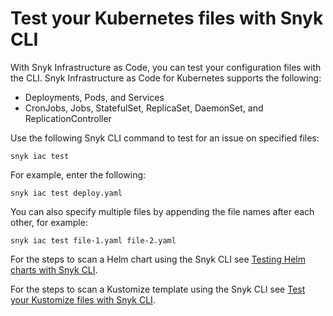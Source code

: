 # Test your Kubernetes files with Snyk CLI

With Snyk Infrastructure as Code, you can test your configuration files with the CLI. Snyk Infrastructure as Code for Kubernetes supports the following:

* Deployments, Pods, and Services
* CronJobs, Jobs, StatefulSet, ReplicaSet, DaemonSet, and ReplicationController

Use the following Snyk CLI command to test for an issue on specified files:

```
snyk iac test
```

For example, enter the following:

```
snyk iac test deploy.yaml
```

You can also specify multiple files by appending the file names after each other, for example:

```
snyk iac test file-1.yaml file-2.yaml
```

For the steps to scan a Helm chart using the Snyk CLI see [Testing Helm charts with Snyk CLI](test-your-helm-charts-with-snyk-cli.md).

For the steps to scan a Kustomize template using the Snyk CLI see [Test your Kustomize files with Snyk CLI](test-your-kustomize-files-with-our-cli-tool.md).

